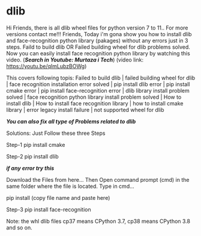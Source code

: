 # dlib
Hi Friends, there is all dlib wheel files for python version 7 to 11.. For more versions contact me!!!
Friends, Today i'm gona show you how to install dlib and face-recognition python library (pakages) without any errors just in 3 steps. Faild to build dlib OR Failed building wheel for dlib problems solved. Now you can easily install face recognition python library by watching this video. 
(***Search in Youtube: Murtaza i Tech***) (video link: https://youtu.be/qImLubzBOWg)

This covers following topis:
Failed to build dlib | failed building wheel for dlib | face recognition installation error solved | pip install dlib error | pip install cmake error | pip install face-recognition error | dlib library install problem solved | face recognition python library install problem solved | How to install dlib | How to install face recognition library | how to install cmake library | error legacy install failure | not supported wheel for dlib

***You can also fix all type of Problems related to dlib***

Solutions: Just Follow these three Steps

Step-1
pip install cmake

Step-2 
pip install  dlib

***if any error try this***

Download the Files from here... Then Open command prompt (cmd) in the same folder where the file is located. Type in cmd...

pip install (copy file name and paste here) 

Step-3 
pip install face-recognition

Note: the whl dlib files cp37 means CPython 3.7,  cp38 means CPython 3.8 and so on.
